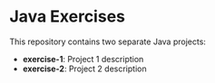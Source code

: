 # Java Exercises 
 
This repository contains two separate Java projects: 
- **exercise-1**: Project 1 description 
- **exercise-2**: Project 2 description 
